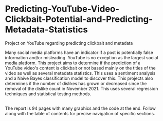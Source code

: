 # Predicting-YouTube-Video-Clickbait-Potential-and-Predicting-Metadata-Statistics
Project on YouTube regarding predicting clickbait and metadata

Many social media platforms have an indicator if a post is potentially false information and/or misleading. YouTube is no exception as the largest social media platform.
This project aims to determine if the prediction of a YouTube video's content is clickbait or not based mainly on the titles of the video as well as several metadata statistics. This uses a sentiment analysis and a Naive Bayes classification model to discover this.
This projects also determines if the number of dislikes has grown or decreased since the removal of the dislike count in November 2021. This uses several regression techniques and statistical testing methods.

<br>
The report is 94 pages with many graphics and the code at the end. Follow along with the table of contents for precise navigation of specific sections.
